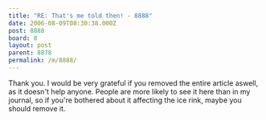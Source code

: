 ```yaml
---
title: "RE: That's me told then! - 8888"
date: 2006-08-09T08:30:38.000Z
post: 8888
board: 8
layout: post
parent: 8878
permalink: /m/8888/
---
```

Thank you.  I would be very grateful if you removed the entire article aswell, as it doesn't help anyone.  People are more likely to see it here than in my journal, so if you're bothered about it affecting the ice rink, maybe you should remove it.
